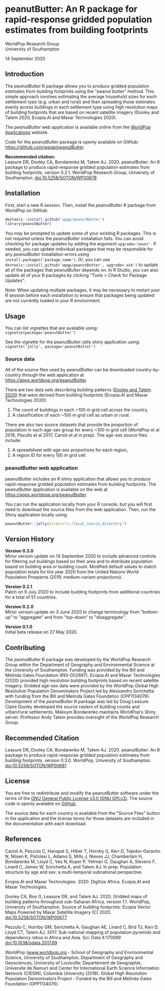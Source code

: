 #  peanutButter: An R package for rapid-response gridded population estimates from building footprints

WorldPop Research Group  
University of Southampton

14 September 2020

## Introduction

The _peanutButter_ R package allows you to produce gridded population estimates from building footprints using the "peanut butter" method. This simple approach involves estimating the average household sizes for each settlement type (e.g. urban and rural) and then spreading those estimates evenly across buildings in each settlement type using high resolution maps of building footprints that are based on recent satellite imagery (Dooley and Tatem 2020, Ecopia.AI and Maxar Technologies 2020).

The _peanutButter_ web application is available online from the <a href="https://apps.worldpop.org" target="_blank">WorldPop Applications</a> website. 

Code for the _peanutButter_ package is openly available on GitHub: <a href='https://github.com/wpgp/peanutButter' target='_blank'>https://github.com/wpgp/peanutButter</a>.

**Recommended citation:**  
Leasure DR, Dooley CA, Bondarenko M, Tatem AJ. 2020. peanutButter: An R package to produce rapid-response gridded population estimates from building footprints, version 0.2.1. WorldPop Research Group, University of Southampton. <a href="https://github.com/wpgp/peanutButter" target="_blank">doi:10.5258/SOTON/WP00678</a>

## Installation

First, start a new R session. Then, install the _peanutButter_ R package from WorldPop on GitHub:

```r
devtools::install_github('wpgp/peanutButter')
library(peanutButter)
```

You may be prompted to update some of your existing R packages. This is not required unless the _peanutButter_ installation fails. You can avoid checking for package updates by adding the argument `upgrade='never'`. If needed, you can update individual packages that may be responsible for any _peanutButter_ installation errors using `install.packages('package_name')`. Or, you can use `devtools::install_github('wpgp/peanutButter', upgrade='ask')` to update all of the packages that _peanutButter_ depends on. In R Studio, you can also update all of your R packages by clicking "Tools > Check for Package Updates". 

Note: When updating multiple packages, it may be necessary to restart your R session before each installation to ensure that packages being updated are not currently loaded in your R environment.

## Usage

You can list vignettes that are available using: `vignette(package='peanutButter')`

See the vignette for the peanutButter::jelly shiny application using: `vignette('jelly', package='peanutButter')`

### Source data
All of the source files used by peanutButter can be downloaded country-by-country through the web application at <a href="https://apps.worldpop.org/peanutButter" target="_blank">https://apps.worldpop.org/peanutButter</a>. 

There are two data sets describing building patterns (<a href="https://dx.doi.org/10.5258/SOTON/WP00666" target="_blank">Dooley and Tatem 2020</a>) that were derived from building footprints (Ecopia.AI and Maxar Technologies 2020):  

1. The count of buildings in each ~100 m grid cell across the country,  
2. A classification of each ~100 m grid cell as urban or rural.

There are also two source datasets that provide the proportion of population in each age-sex group for every ~100 m grid cell (WorldPop et al 2018, Pezullo et al 2017, Carioli et al in prep). The age-sex source files include:  

1. A spreadsheet with age-sex proportions for each region,  
2. A region ID for every 100 m grid cell.  

### peanutButter web application

peanutButter includes an R shiny application that allows you to produce rapid-response gridded population estimates from building footprints. The peanutButter application is available on the web at <a href="https://apps.worldpop.org/peanutButter" target="_blank">https://apps.worldpop.org/peanutButter</a>. 


You can run the application locally from your R console, but you will first need to download the source files from the web application. Then, run the Shiny application locally using:

```r
peanutButter::jelly(srcdir="c:/local_source_directory")
```

## Version History

<strong>Version 0.3.0</strong><br>
Minor version update on 14 September 2020 to include advanced controls for filtering out buildings based on their area and to distribute population based on building area or building count. Modified default values to match population totals for the year 2020 from the United Nations World Population Prospects (2019; medium-variant projections).

<strong>Version 0.2.1</strong><br>
Patch on 9 July 2020 to include building footprints from additional countries for a total of 51 countries.

<strong>Version 0.2.0</strong><br>
Minor version update on 3 June 2020 to change terminology from "bottom-up" to "aggregate" and from "top-down" to "disaggregate".

<strong>Version 0.1.0</strong><br>
Initial beta release on 27 May 2020.

## Contributing
The _peanutButter_ R package was developed by the WorldPop Research Group within the Department of Geography and Environmental Science at the University of Southampton. Funding was provided by the Bill and Melinda Gates Foundation (INV-002697). Ecopia.AI and Maxar Technologies (2020) provided high resolution building footprints based on recent satellite imagery. Gridded age-sex data were provided by the WorldPop Global High Resolution Population Denominators Project led by Alessandro Sorichetta with funding from the Bill and Melinda Gates Foundation (OPP1134076). Development of the _peanutButter_ R package was led by Doug Leasure. Claire Dooley developed the source rasters of building counts and urban/rural settlements. Maksym Bondarenko maintains WorldPop's Shiny server. Professor Andy Tatem provides oversight of the WorldPop Research Group.   

## Recommended Citation 
Leasure DR, Dooley CA, Bondarenko M, Tatem AJ. 2020. peanutButter: An R package to produce rapid-response gridded population estimates from building footprints, version 0.3.0. WorldPop, University of Southampton. <a href="https://github.com/wpgp/peanutButter" target="_blank">doi:10.5258/SOTON/WP00681</a>

## License
You are free to redistribute and modify the peanutButter software under the terms of the <a href="https://www.gnu.org/licenses/gpl-3.0.en.html" target="_blank">GNU General Public License v3.0 (GNU GPLv3)</a>. The source code is openly available on <a href="https://github.com/wpgp/peanutButter" target="_blank">GitHub</a>.  

The source data for each country is available from the "Source Files" button in the application and the license terms for those datasets are included in the documentation with each download.
  
## References  

Carioli A, Pezzulo C, Hanspal S, Hilber T, Hornby G, Kerr D, Tejedor-Garavito N, Nilsen K, Pistolesi L, Adamo S, Mills J, Nieves JJ, Chamberlain H, Bondarenko M, Lloyd C, Ves N, Koper P,  Yetman G, Gaughan A, Stevens F, Linard C, James W, Sorichetta A, and Tatem AJ. In prep. Population structure by age and sex: a multi-temporal subnational perspective.

Ecopia.AI and Maxar Technologies. 2020. Digitize Africa. Ecopia.AI and Maxar Technologies. 

Dooley CA, Boo G, Leasure DR, and Tatem AJ. 2020. Gridded maps of building patterns throughout sub-Saharan Africa, version 1.1. WorldPop, University of Southampton. Source of building footprints: Ecopia Vector Maps Powered by Maxar Satellite Imagery (C) 2020. <a href="https://dx.doi.org/10.5258/SOTON/WP00677" target="_blank">doi:10.5258/SOTON/WP00677</a>

Pezzulo C, Hornby GM, Sorichetta A, Gaughan AE, Linard C, Bird TJ, Kerr D, Lloyd CT, Tatem AJ. 2017. Sub-national mapping of population pyramids and dependency ratios in Africa and Asia. Sci. Data 4:170089 <a href="https://dx.doi.org/10.1038/sdata.2017.89" target="_blank">doi:10.1038/sdata.2017.89</a>  

WorldPop (www.worldpop.org - School of Geography and Environmental Science, University of Southampton; Department of Geography and Geosciences, University of Louisville; Departement de Geographie, Universite de Namur) and Center for International Earth Science Information Network (CIESIN), Columbia University (2018). Global High Resolution Population Denominators Project - Funded by the Bill and Melinda Gates Foundation (OPP1134076). 


